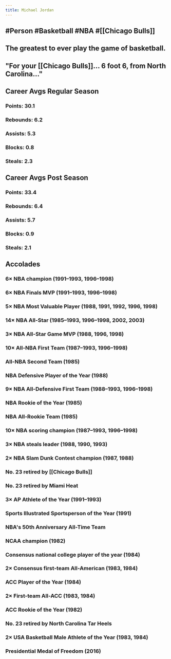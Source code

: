 ```yaml
---
title: Michael Jordan
---
```


## #Person #Basketball #NBA #[[Chicago Bulls]]

## The greatest to ever play the game of basketball.

## "For your [[Chicago Bulls]]... 6 foot 6, from North Carolina..."

## Career Avgs Regular Season
### Points: 30.1

### Rebounds: 6.2

### Assists: 5.3

### Blocks: 0.8

### Steals: 2.3

## Career Avgs Post Season
### Points: 33.4

### Rebounds: 6.4

### Assists: 5.7

### Blocks: 0.9

### Steals: 2.1

## Accolades
### 6× NBA champion (1991–1993, 1996–1998)

### 6× NBA Finals MVP (1991–1993, 1996–1998)

### 5× NBA Most Valuable Player (1988, 1991, 1992, 1996, 1998)

### 14× NBA All-Star (1985–1993, 1996–1998, 2002, 2003)

### 3× NBA All-Star Game MVP (1988, 1996, 1998)

### 10× All-NBA First Team (1987–1993, 1996–1998)

### All-NBA Second Team (1985)

### NBA Defensive Player of the Year (1988)

### 9× NBA All-Defensive First Team (1988–1993, 1996–1998)

### NBA Rookie of the Year (1985)

### NBA All-Rookie Team (1985)

### 10× NBA scoring champion (1987–1993, 1996–1998)

### 3× NBA steals leader (1988, 1990, 1993)

### 2× NBA Slam Dunk Contest champion (1987, 1988)

### No. 23 retired by [[Chicago Bulls]]

### No. 23 retired by Miami Heat

### 3× AP Athlete of the Year (1991–1993)

### Sports Illustrated Sportsperson of the Year (1991)

### NBA's 50th Anniversary All-Time Team

### NCAA champion (1982)

### Consensus national college player of the year (1984)

### 2× Consensus first-team All-American (1983, 1984)

### ACC Player of the Year (1984)

### 2× First-team All-ACC (1983, 1984)

### ACC Rookie of the Year (1982)

### No. 23 retired by North Carolina Tar Heels

### 2× USA Basketball Male Athlete of the Year (1983, 1984)

### Presidential Medal of Freedom (2016)
